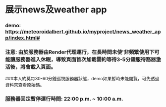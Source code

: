 # 展示news及weather app
### demo: https://meteoroidalbert.github.io/myproject/news_weather_app/index.html#
### 注意: 由於服務器由Render代理運行，在長時間未使'非頻繁使用下可能讓服務器進入休眠，導致頁面首次加載需約等待3-5分鐘服待務器激活後，將會載入頁面。
###本人約莫每30-60分鐘巡視服務器狀態，demo如果暫時未能閱覽，可先透過資料夾查看原始碼。
### 服務器固定暫停運行時間: 22:00 p.m. ~ 10:00 a.m.
